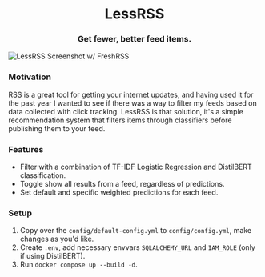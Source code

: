 <h1 align="center">LessRSS</h1>
<h3 align="center">Get fewer, better feed items.</h3>

![LessRSS Screenshot w/ FreshRSS](https://sltptr.github.io/static/images/recorss.png)

### Motivation

RSS is a great tool for getting your internet updates, and having used it for the past year
I wanted to see if there was a way to filter my feeds based on data collected with click tracking.
LessRSS is that solution, it's a simple recommendation system that filters items through
classifiers before publishing them to your feed.

### Features

- Filter with a combination of TF-IDF Logistic Regression and DistilBERT classification.
- Toggle show all results from a feed, regardless of predictions.
- Set default and specific weighted predictions for each feed.

### Setup

1. Copy over the `config/default-config.yml` to `config/config.yml`, make changes as you'd like.
2. Create `.env`, add necessary envvars `SQLALCHEMY_URL` and `IAM_ROLE` (only if using DistilBERT).
3. Run `docker compose up --build -d`.
